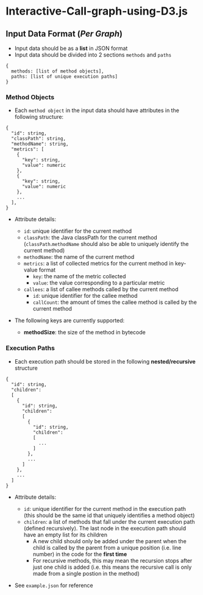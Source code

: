 # Interactive-Call-graph-using-D3.js

## Input Data Format (*Per Graph*)
- Input data should be as a **list** in JSON format
- Input data should be divided into 2 sections ```methods``` and ```paths```
```
{
  methods: [list of method objects],
  paths: [list of unique execution paths]
}
```
### Method Objects
- Each ```method object``` in the input data should have attributes in the following structure:

```
{
  "id": string,
  "classPath": string,
  "methodName": string,
  "metrics": [
    {
      "key": string,
      "value": numeric
    }, 
    {
      "key": string,
      "value": numeric
    },
    ...
  ],
}

```
- Attribute details:
  - ```id```: unique identifier for the current method
  - ```classPath```: the Java classPath for the current method (```classPath```.```methodName``` should also be able to uniquely identify the current method)
  - ```methodName```: the name of the current method
  - ```metrics```: a list of collected metrics for the current method in key-value format
    - ```key```: the name of the metric collected 
    - ```value```: the value corresponding to a particular metric  
  - ```callees```: a list of callee methods called by the current method
    - ```id```: unique identifier for the callee method
    - ```callCount```: the amount of times the callee method is called by the current method

- The following keys are currently supported:
  - **methodSize**: the size of the method in bytecode

### Execution Paths
- Each execution path should be stored in the following **nested/recursive** structure
```
{
  "id": string,
  "children": 
  [
    {
      "id": string,
      "children": 
      [
        {
          "id": string,
          "children": 
          [
            ...
          ]
        },
        ...
      ]
    },
    ...
  ]
}

```
- Attribute details:
  - ```id```: unique identifier for the current method in the execution path (this should be the same id that uniquely identifies a method object)
  - ```children```: a list of methods that fall under the current execution path (defined recursively). The last node in the execution path should have an empty list for its children
    - A new child should only be added under the parent when the child is called by the parent from a unique position (i.e. line number) in the code for the **first time**
    - For recursive methods, this may mean the recursion stops after just one child is added (i.e. this means the recursive call is only made from a single postion in the method)


- See ```example.json``` for reference

